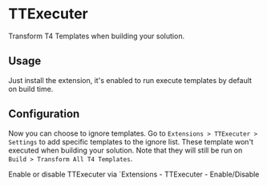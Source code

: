 # TTExecuter

Transform T4 Templates when building your solution. 

## Usage

Just install the extension, it's enabled to run execute templates by default on build time.

## Configuration

Now you can choose to ignore templates. Go to `Extensions > TTExecuter > Settings` to add specific templates to the ignore list. These template won't executed when building your solution. Note that they will still be run on `Build > Transform All T4 Templates`.

Enable or disable TTExecuter via `Extensions - TTExecuter - Enable/Disable
